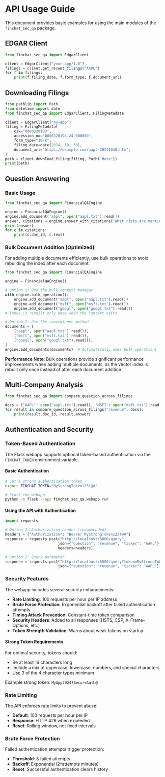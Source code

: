 # API Usage Guide

This document provides basic examples for using the main modules of the `finchat_sec_qa` package.

## EDGAR Client

```python
from finchat_sec_qa import EdgarClient

client = EdgarClient("your-app/1.0")
filings = client.get_recent_filings("AAPL")
for f in filings:
    print(f.filing_date, f.form_type, f.document_url)
```

## Downloading Filings

```python
from pathlib import Path
from datetime import date
from finchat_sec_qa import EdgarClient, FilingMetadata

client = EdgarClient("my-app")
filing = FilingMetadata(
    cik="0000320193",
    accession_no="0000320193-24-000050",
    form_type="10-K",
    filing_date=date(2024, 10, 30),
    document_url="https://example.com/aapl-20241030.htm",
)
path = client.download_filing(filing, Path("data"))
print(path)
```

## Question Answering

### Basic Usage

```python
from finchat_sec_qa import FinancialQAEngine

engine = FinancialQAEngine()
engine.add_document("aapl", open("aapl.txt").read())
answer, citations = engine.answer_with_citations("What risks are mentioned?")
print(answer)
for c in citations:
    print(c.doc_id, c.text)
```

### Bulk Document Addition (Optimized)

For adding multiple documents efficiently, use bulk operations to avoid rebuilding the index after each document:

```python
from finchat_sec_qa import FinancialQAEngine

engine = FinancialQAEngine()

# Option 1: Use the bulk context manager
with engine.bulk_operation():
    engine.add_document("aapl", open("aapl.txt").read())
    engine.add_document("msft", open("msft.txt").read())
    engine.add_document("googl", open("googl.txt").read())
# Index is rebuilt only once when the context exits

# Option 2: Use the convenience method
documents = [
    ("aapl", open("aapl.txt").read()),
    ("msft", open("msft.txt").read()),
    ("googl", open("googl.txt").read()),
]
engine.add_documents(documents)  # Automatically uses bulk operations
```

**Performance Note**: Bulk operations provide significant performance improvements when adding multiple documents, as the vector index is rebuilt only once instead of after each document addition.

## Multi-Company Analysis

```python
from finchat_sec_qa import compare_question_across_filings

docs = {"AAPL": open("aapl.txt").read(), "MSFT": open("msft.txt").read()}
for result in compare_question_across_filings("revenue", docs):
    print(result.doc_id, result.answer)
```

## Authentication and Security

### Token-Based Authentication

The Flask webapp supports optional token-based authentication via the `FINCHAT_TOKEN` environment variable.

#### Basic Authentication

```bash
# Set a strong authentication token
export FINCHAT_TOKEN="MyStrongToken123!@#"

# Start the webapp
python -m flask --app finchat_sec_qa.webapp run
```

#### Using the API with Authentication

```python
import requests

# Option 1: Authorization header (recommended)
headers = {"Authorization": "Bearer MyStrongToken123!@#"}
response = requests.post("http://localhost:5000/query", 
                        json={"question": "revenue", "ticker": "AAPL"},
                        headers=headers)

# Option 2: Query parameter
response = requests.post("http://localhost:5000/query?token=MyStrongToken123!@#",
                        json={"question": "revenue", "ticker": "AAPL"})
```

### Security Features

The webapp includes several security enhancements:

- **Rate Limiting**: 100 requests per hour per IP address
- **Brute Force Protection**: Exponential backoff after failed authentication attempts
- **Timing Attack Prevention**: Constant-time token comparison
- **Security Headers**: Added to all responses (HSTS, CSP, X-Frame-Options, etc.)
- **Token Strength Validation**: Warns about weak tokens on startup

#### Strong Token Requirements

For optimal security, tokens should:
- Be at least 16 characters long
- Include a mix of uppercase, lowercase, numbers, and special characters
- Use 3 of the 4 character types minimum

Example strong token: `MyApp2024!SecureAuth@`

### Rate Limiting

The API enforces rate limits to prevent abuse:

- **Default**: 100 requests per hour per IP
- **Response**: HTTP 429 when exceeded
- **Reset**: Rolling window, not fixed intervals

### Brute Force Protection

Failed authentication attempts trigger protection:

- **Threshold**: 3 failed attempts
- **Backoff**: Exponential (2^attempts minutes)
- **Reset**: Successful authentication clears history

